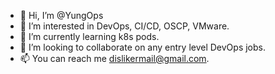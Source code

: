 - 👋 Hi, I’m @YungOps
- 👀 I’m interested in DevOps, CI/CD, OSCP, VMware.
- 🌱 I’m currently learning k8s pods.
- 💞️ I’m looking to collaborate on any entry level DevOps jobs.
- 📫 You can reach me dislikermail@gmail.com.

<!---
YungOps/YungOps is a ✨ special ✨ repository because its `README.md` (this file) appears on your GitHub profile.
You can click the Preview link to take a look at your changes.
--->

